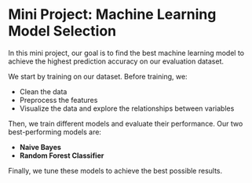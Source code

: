 
# Mini Project: Machine Learning Model Selection

In this mini project, our goal is to find the best machine learning model to achieve the highest prediction accuracy on our evaluation dataset.

We start by training on our dataset. Before training, we:
- Clean the data  
- Preprocess the features  
- Visualize the data and explore the relationships between variables  

Then, we train different models and evaluate their performance. Our two best-performing models are:
- **Naive Bayes**  
- **Random Forest Classifier**  

Finally, we tune these models to achieve the best possible results.
